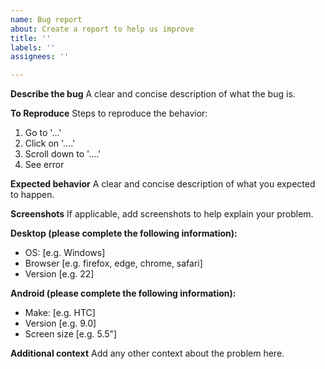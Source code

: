 ```yaml
---
name: Bug report
about: Create a report to help us improve
title: ''
labels: ''
assignees: ''

---
```


**Describe the bug**
A clear and concise description of what the bug is.

**To Reproduce**
Steps to reproduce the behavior:
1. Go to '...'
2. Click on '....'
3. Scroll down to '....'
4. See error

**Expected behavior**
A clear and concise description of what you expected to happen.

**Screenshots**
If applicable, add screenshots to help explain your problem.

**Desktop (please complete the following information):**
 - OS: [e.g. Windows]
 - Browser [e.g. firefox, edge, chrome, safari]
 - Version [e.g. 22]
 
**Android (please complete the following information):**
- Make: [e.g. HTC]
- Version [e.g. 9.0]
- Screen size [e.g. 5.5"]

**Additional context**
Add any other context about the problem here.
